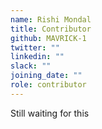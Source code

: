 ```yaml
---
name: Rishi Mondal
title: Contributor
github: MAVRICK-1
twitter: ""
linkedin: ""
slack: ""
joining_date: ""
role: contributor
---
```


Still waiting for this
